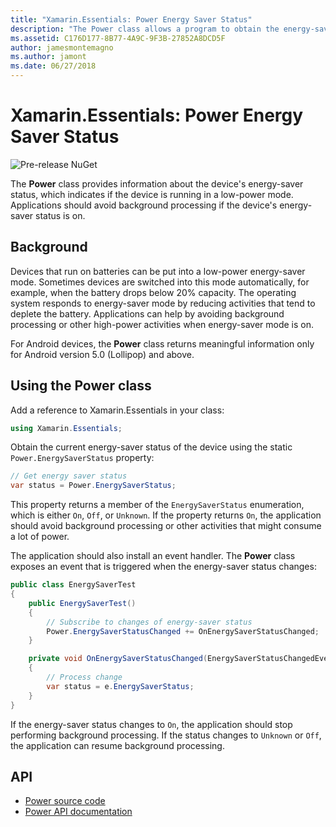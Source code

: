 ```yaml
---
title: "Xamarin.Essentials: Power Energy Saver Status"
description: "The Power class allows a program to obtain the energy-saver status to determine if the device is operating in a low-power mode."
ms.assetid: C176D177-8B77-4A9C-9F3B-27852A8DCD5F
author: jamesmontemagno
ms.author: jamont
ms.date: 06/27/2018
---
```


# Xamarin.Essentials: Power Energy Saver Status

![Pre-release NuGet](~/media/shared/pre-release.png)

The **Power** class provides information about the device's energy-saver status, which indicates if the device is running in a low-power mode. Applications should avoid background processing if the device's energy-saver status is on.

## Background

Devices that run on batteries can be put into a low-power energy-saver mode. Sometimes devices are switched into this mode automatically, for example, when the battery drops below 20% capacity. The operating system responds to energy-saver mode by reducing activities that tend to deplete the battery. Applications can help by avoiding background processing or other high-power activities when energy-saver mode is on.

For Android devices, the **Power** class returns meaningful information only for Android version 5.0 (Lollipop) and above.

## Using the Power class

Add a reference to Xamarin.Essentials in your class:

```csharp
using Xamarin.Essentials;
```

Obtain the current energy-saver status of the device using the static `Power.EnergySaverStatus` property:

```csharp
// Get energy saver status
var status = Power.EnergySaverStatus;
```

This property returns a member of the `EnergySaverStatus` enumeration, which is either `On`, `Off`, or `Unknown`. If the property returns `On`, the application should avoid background processing or other activities that might consume a lot of power.

The application should also install an event handler. The **Power** class exposes an event that is triggered when the energy-saver status changes:

```csharp
public class EnergySaverTest
{
    public EnergySaverTest()
    {
        // Subscribe to changes of energy-saver status
        Power.EnergySaverStatusChanged += OnEnergySaverStatusChanged;
    }

    private void OnEnergySaverStatusChanged(EnergySaverStatusChangedEventArgs e)
    {
        // Process change
        var status = e.EnergySaverStatus;
    }
}
```

If the energy-saver status changes to `On`, the application should stop performing background processing. If the status changes to `Unknown` or `Off`, the application can resume background processing.

## API

- [Power source code](https://github.com/xamarin/Essentials/tree/master/Xamarin.Essentials/Power)
- [Power API documentation](xref:Xamarin.Essentials.Power)
